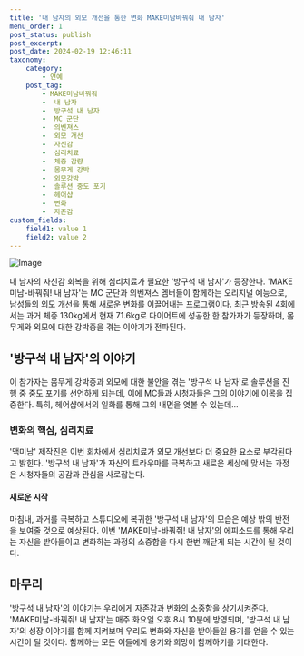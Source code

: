 ```yaml
---
title: '내 남자의 외모 개선을 통한 변화 MAKE미남바꿔줘 내 남자'
menu_order: 1
post_status: publish
post_excerpt: 
post_date: 2024-02-19 12:46:11
taxonomy:
    category:
        - 연예
    post_tag:
        - MAKE미남바꿔줘
        -  내 남자
        -  방구석 내 남자
        -  MC 군단
        -  의벤져스
        -  외모 개선
        -  자신감
        -  심리치료
        -  체중 감량
        -  몸무게 강박
        -  외모강박
        -  솔루션 중도 포기
        -  헤어샵
        -  변화
        -  자존감
custom_fields:
    field1: value 1
    field2: value 2
---
```


![Image](https://mimgnews.pstatic.net/image/312/2024/02/13/0000648821_001_20240213085903534.jpg?type=w540)

내 남자의 자신감 회복을 위해 심리치료가 필요한 '방구석 내 남자'가 등장한다. 'MAKE미남-바꿔줘! 내 남자'는 MC 군단과 의벤져스 멤버들이 함께하는 오리지널 예능으로, 남성들의 외모 개선을 통해 새로운 변화를 이끌어내는 프로그램이다. 최근 방송된 4회에서는 과거 체중 130kg에서 현재 71.6kg로 다이어트에 성공한 한 참가자가 등장하며, 몸무게와 외모에 대한 강박증을 겪는 이야기가 전파된다. 
## '방구석 내 남자'의 이야기
이 참가자는 몸무게 강박증과 외모에 대한 불안을 겪는 '방구석 내 남자'로 솔루션을 진행 중 중도 포기를 선언하게 되는데, 이에 MC들과 시청자들은 그의 이야기에 이목을 집중한다. 특히, 헤어샵에서의 일화를 통해 그의 내면을 엿볼 수 있는데...
### 변화의 핵심, 심리치료
'맥미남' 제작진은 이번 회차에서 심리치료가 외모 개선보다 더 중요한 요소로 부각된다고 밝힌다. '방구석 내 남자'가 자신의 트라우마를 극복하고 새로운 세상에 맞서는 과정은 시청자들의 공감과 관심을 사로잡는다. 
#### 새로운 시작
마침내, 과거를 극복하고 스튜디오에 복귀한 '방구석 내 남자'의 모습은 예상 밖의 반전을 보여줄 것으로 예상된다. 이번 'MAKE미남-바꿔줘! 내 남자'의 에피소드를 통해 우리는 자신을 받아들이고 변화하는 과정의 소중함을 다시 한번 깨닫게 되는 시간이 될 것이다.
## 마무리
'방구석 내 남자'의 이야기는 우리에게 자존감과 변화의 소중함을 상기시켜준다. 'MAKE미남-바꿔줘! 내 남자'는 매주 화요일 오후 8시 10분에 방영되며, '방구석 내 남자'의 성장 이야기를 함께 지켜보며 우리도 변화와 자신을 받아들일 용기를 얻을 수 있는 시간이 될 것이다. 함께하는 모든 이들에게 용기와 희망이 함께하기를 기대한다.

